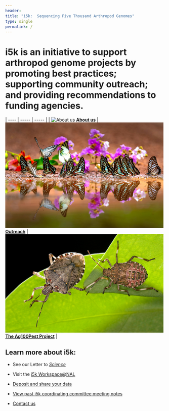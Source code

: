 ```yaml
---
header:
title: "i5k:  Sequencing Five Thousand Arthropod Genomes"
type: single
permalink: /
---
```


# i5k is an initiative to support arthropod genome projects by promoting best practices; supporting community outreach; and providing recommendations to funding agencies.


| ---- | ----- | ----- |
| ![About us](/images/i5k.png) __[About us](/about)__ | <img src="/images/butterflies-for-homepage.jpg" width="500" alt="Outreach"> __[Outreach](/outreach)__ | <img src="images/stinkbug-for-hompage.jpg" width="500"> __[The Ag100Pest Project](/ag100pest)__ |

## Learn more about i5k: 

* See our Letter to [_Science_](http://science.sciencemag.org/content/331/6023/1386)

* Visit the [i5k Workspace@NAL](https://i5k.nal.usda.gov)

* [Deposit and share your data](share)

* [View past i5k coordinating committee meeting notes](/meeting-notes)

* [Contact us](contact)